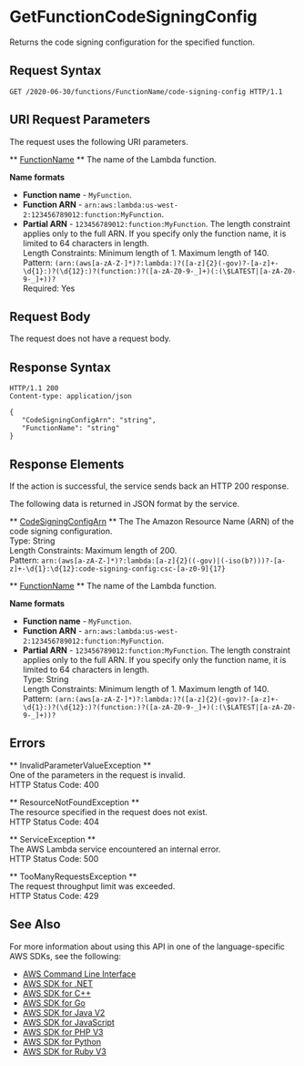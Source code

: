 # GetFunctionCodeSigningConfig<a name="API_GetFunctionCodeSigningConfig"></a>

Returns the code signing configuration for the specified function\.

## Request Syntax<a name="API_GetFunctionCodeSigningConfig_RequestSyntax"></a>

```
GET /2020-06-30/functions/FunctionName/code-signing-config HTTP/1.1
```

## URI Request Parameters<a name="API_GetFunctionCodeSigningConfig_RequestParameters"></a>

The request uses the following URI parameters\.

 ** [FunctionName](#API_GetFunctionCodeSigningConfig_RequestSyntax) **   <a name="SSS-GetFunctionCodeSigningConfig-request-FunctionName"></a>
The name of the Lambda function\.  

**Name formats**
+  **Function name** \- `MyFunction`\.
+  **Function ARN** \- `arn:aws:lambda:us-west-2:123456789012:function:MyFunction`\.
+  **Partial ARN** \- `123456789012:function:MyFunction`\.
The length constraint applies only to the full ARN\. If you specify only the function name, it is limited to 64 characters in length\.  
Length Constraints: Minimum length of 1\. Maximum length of 140\.  
Pattern: `(arn:(aws[a-zA-Z-]*)?:lambda:)?([a-z]{2}(-gov)?-[a-z]+-\d{1}:)?(\d{12}:)?(function:)?([a-zA-Z0-9-_]+)(:(\$LATEST|[a-zA-Z0-9-_]+))?`   
Required: Yes

## Request Body<a name="API_GetFunctionCodeSigningConfig_RequestBody"></a>

The request does not have a request body\.

## Response Syntax<a name="API_GetFunctionCodeSigningConfig_ResponseSyntax"></a>

```
HTTP/1.1 200
Content-type: application/json

{
   "CodeSigningConfigArn": "string",
   "FunctionName": "string"
}
```

## Response Elements<a name="API_GetFunctionCodeSigningConfig_ResponseElements"></a>

If the action is successful, the service sends back an HTTP 200 response\.

The following data is returned in JSON format by the service\.

 ** [CodeSigningConfigArn](#API_GetFunctionCodeSigningConfig_ResponseSyntax) **   <a name="SSS-GetFunctionCodeSigningConfig-response-CodeSigningConfigArn"></a>
The The Amazon Resource Name \(ARN\) of the code signing configuration\.  
Type: String  
Length Constraints: Maximum length of 200\.  
Pattern: `arn:(aws[a-zA-Z-]*)?:lambda:[a-z]{2}((-gov)|(-iso(b?)))?-[a-z]+-\d{1}:\d{12}:code-signing-config:csc-[a-z0-9]{17}` 

 ** [FunctionName](#API_GetFunctionCodeSigningConfig_ResponseSyntax) **   <a name="SSS-GetFunctionCodeSigningConfig-response-FunctionName"></a>
The name of the Lambda function\.  

**Name formats**
+  **Function name** \- `MyFunction`\.
+  **Function ARN** \- `arn:aws:lambda:us-west-2:123456789012:function:MyFunction`\.
+  **Partial ARN** \- `123456789012:function:MyFunction`\.
The length constraint applies only to the full ARN\. If you specify only the function name, it is limited to 64 characters in length\.  
Type: String  
Length Constraints: Minimum length of 1\. Maximum length of 140\.  
Pattern: `(arn:(aws[a-zA-Z-]*)?:lambda:)?([a-z]{2}(-gov)?-[a-z]+-\d{1}:)?(\d{12}:)?(function:)?([a-zA-Z0-9-_]+)(:(\$LATEST|[a-zA-Z0-9-_]+))?` 

## Errors<a name="API_GetFunctionCodeSigningConfig_Errors"></a>

 ** InvalidParameterValueException **   
One of the parameters in the request is invalid\.  
HTTP Status Code: 400

 ** ResourceNotFoundException **   
The resource specified in the request does not exist\.  
HTTP Status Code: 404

 ** ServiceException **   
The AWS Lambda service encountered an internal error\.  
HTTP Status Code: 500

 ** TooManyRequestsException **   
The request throughput limit was exceeded\.  
HTTP Status Code: 429

## See Also<a name="API_GetFunctionCodeSigningConfig_SeeAlso"></a>

For more information about using this API in one of the language\-specific AWS SDKs, see the following:
+  [AWS Command Line Interface](https://docs.aws.amazon.com/goto/aws-cli/lambda-2015-03-31/GetFunctionCodeSigningConfig) 
+  [AWS SDK for \.NET](https://docs.aws.amazon.com/goto/DotNetSDKV3/lambda-2015-03-31/GetFunctionCodeSigningConfig) 
+  [AWS SDK for C\+\+](https://docs.aws.amazon.com/goto/SdkForCpp/lambda-2015-03-31/GetFunctionCodeSigningConfig) 
+  [AWS SDK for Go](https://docs.aws.amazon.com/goto/SdkForGoV1/lambda-2015-03-31/GetFunctionCodeSigningConfig) 
+  [AWS SDK for Java V2](https://docs.aws.amazon.com/goto/SdkForJavaV2/lambda-2015-03-31/GetFunctionCodeSigningConfig) 
+  [AWS SDK for JavaScript](https://docs.aws.amazon.com/goto/AWSJavaScriptSDK/lambda-2015-03-31/GetFunctionCodeSigningConfig) 
+  [AWS SDK for PHP V3](https://docs.aws.amazon.com/goto/SdkForPHPV3/lambda-2015-03-31/GetFunctionCodeSigningConfig) 
+  [AWS SDK for Python](https://docs.aws.amazon.com/goto/boto3/lambda-2015-03-31/GetFunctionCodeSigningConfig) 
+  [AWS SDK for Ruby V3](https://docs.aws.amazon.com/goto/SdkForRubyV3/lambda-2015-03-31/GetFunctionCodeSigningConfig) 